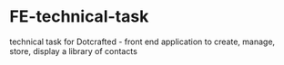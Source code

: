 # FE-technical-task
technical task for Dotcrafted - front end application to create, manage, store, display a library of contacts
